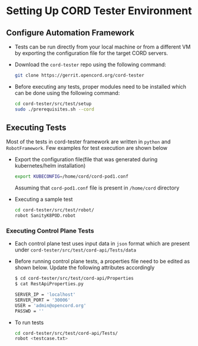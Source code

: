 # Setting Up CORD Tester Environment

## Configure Automation Framework

* Tests can be run directly from your local machine or from a different VM by exporting the
  configuration file for the target CORD servers.
  
* Download the `cord-tester` repo using the following command:

  ```bash
  git clone https://gerrit.opencord.org/cord-tester
  ```

* Before executing any tests, proper modules need to be installed which can be
  done using the following command:

  ```bash
  cd cord-tester/src/test/setup
  sudo ./prerequisites.sh --cord
  ```

## Executing Tests

Most of the tests in cord-tester framework are written in `python` and
`RobotFramework`.  Few examples for test execution are shown below

* Export the configuration file(file that was generated during kubernetes/helm installation)

  ```bash
  export KUBECONFIG=/home/cord/cord-pod1.conf
  ```
  Assuming that `cord-pod1.conf` file is present in `/home/cord` directory

* Executing a sample test

  ```bash
  cd cord-tester/src/test/robot/
  robot SanityK8POD.robot
  ```

### Executing Control Plane Tests

* Each control plane test uses input data in `json` format which are present
  under `cord-tester/src/test/cord-api/Tests/data`

* Before running control plane tests, a properties file need to be edited as
  shown below.  Update the following attributes accordingly

  ```bash
  $ cd cord-tester/src/test/cord-api/Properties
  $ cat RestApiProperties.py

  SERVER_IP = 'localhost'
  SERVER_PORT = '30006'
  USER = 'admin@opencord.org'
  PASSWD = ''
  ```

* To run tests

  ```bash
  cd cord-tester/src/test/cord-api/Tests/
  robot <testcase.txt>
  ```
